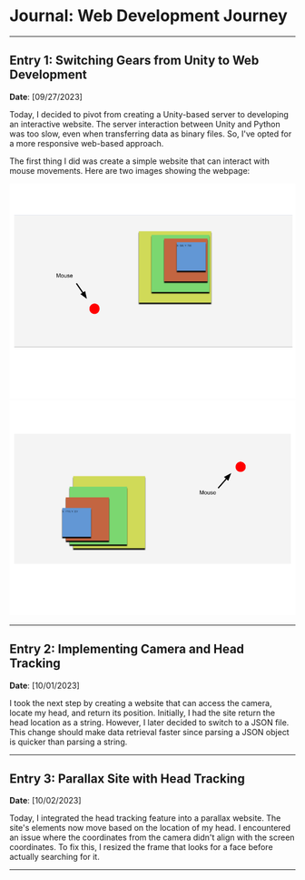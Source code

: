 # Journal: Web Development Journey

---

## Entry 1: Switching Gears from Unity to Web Development

**Date**: [09/27/2023]

Today, I decided to pivot from creating a Unity-based server to developing an interactive website. The server interaction between Unity and Python was too slow, even when transferring data as binary files. So, I've opted for a more responsive web-based approach.

The first thing I did was create a simple website that can interact with mouse movements. Here are two images showing the webpage:

![Paralax Site 1](static/image1.png)
![Paralax Site 2](static/image2.png)

---

## Entry 2: Implementing Camera and Head Tracking

**Date**: [10/01/2023]

I took the next step by creating a website that can access the camera, locate my head, and return its position. Initially, I had the site return the head location as a string. However, I later decided to switch to a JSON file. This change should make data retrieval faster since parsing a JSON object is quicker than parsing a string.

---

## Entry 3: Parallax Site with Head Tracking

**Date**: [10/02/2023]

Today, I integrated the head tracking feature into a parallax website. The site's elements now move based on the location of my head. I encountered an issue where the coordinates from the camera didn't align with the screen coordinates. To fix this, I resized the frame that looks for a face before actually searching for it.

---
